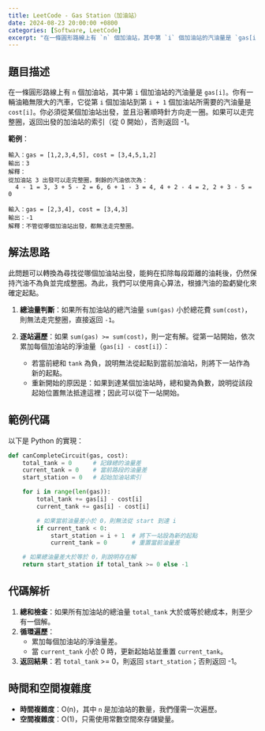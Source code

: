 ```yaml
---
title: LeetCode - Gas Station（加油站）
date: 2024-08-23 20:00:00 +0800
categories: [Software, LeetCode]
excerpt: "在一條圓形路線上有 `n` 個加油站，其中第 `i` 個加油站的汽油量是 `gas[i]`。你有一輛油箱無限大的汽車，它從第 `i` 個加油站到第 `i + 1` 個加油站所需要的汽油量是 `cost[i]`。你必須從某個加油站出發，並且沿著順時針方向走一圈。如果可以走完整圈，返回出發的加油站的索引（從 0 開始），否則返回 -1"
---
```


## 題目描述
在一條圓形路線上有 `n` 個加油站，其中第 `i` 個加油站的汽油量是 `gas[i]`。你有一輛油箱無限大的汽車，它從第 `i` 個加油站到第 `i + 1` 個加油站所需要的汽油量是 `cost[i]`。你必須從某個加油站出發，並且沿著順時針方向走一圈。如果可以走完整圈，返回出發的加油站的索引（從 0 開始），否則返回 -1。

**範例**：

```
輸入：gas = [1,2,3,4,5], cost = [3,4,5,1,2]
輸出：3
解釋：
從加油站 3 出發可以走完整圈，剩餘的汽油依次為：
  4 - 1 = 3, 3 + 5 - 2 = 6, 6 + 1 - 3 = 4, 4 + 2 - 4 = 2, 2 + 3 - 5 = 0
```

```
輸入：gas = [2,3,4], cost = [3,4,3]
輸出：-1
解釋：不管從哪個加油站出發，都無法走完整圈。
```

## 解法思路
此問題可以轉換為尋找從哪個加油站出發，能夠在扣除每段距離的油耗後，仍然保持汽油不為負並完成整圈。為此，我們可以使用貪心算法，根據汽油的盈虧變化來確定起點。

1. **總油量判斷**：如果所有加油站的總汽油量 `sum(gas)` 小於總花費 `sum(cost)`，則無法走完整圈，直接返回 `-1`。
  
2. **逐站遍歷**：如果 `sum(gas) >= sum(cost)`，則一定有解。從第一站開始，依次累加每個加油站的淨油量（`gas[i] - cost[i]`）：
   - 若當前總和 `tank` 為負，說明無法從起點到當前加油站，則將下一站作為新的起點。
   - 重新開始的原因是：如果到達某個加油站時，總和變為負數，說明從該段起始位置無法抵達這裡；因此可以從下一站開始。

## 範例代碼

以下是 Python 的實現：

```python
def canCompleteCircuit(gas, cost):
    total_tank = 0      # 記錄總的油量差
    current_tank = 0    # 當前路段的油量差
    start_station = 0   # 起始加油站索引

    for i in range(len(gas)):
        total_tank += gas[i] - cost[i]
        current_tank += gas[i] - cost[i]

        # 如果當前油量差小於 0，則無法從 start 到達 i
        if current_tank < 0:
            start_station = i + 1  # 將下一站設為新的起點
            current_tank = 0       # 重置當前油量差

    # 如果總油量差大於等於 0，則說明存在解
    return start_station if total_tank >= 0 else -1
```

## 代碼解析
1. **總和檢查**：如果所有加油站的總油量 `total_tank` 大於或等於總成本，則至少有一個解。
2. **循環遍歷**：
   - 累加每個加油站的淨油量差。
   - 當 `current_tank` 小於 0 時，更新起始站並重置 `current_tank`。
3. **返回結果**：若 `total_tank` >= 0，則返回 `start_station`；否則返回 -1。

## 時間和空間複雜度
- **時間複雜度**：O(n)，其中 `n` 是加油站的數量，我們僅需一次遍歷。
- **空間複雜度**：O(1)，只需使用常數空間來存儲變量。
